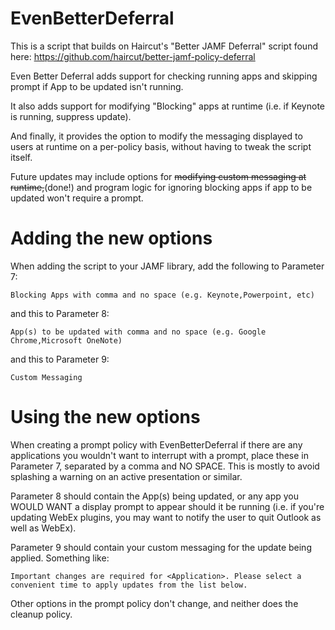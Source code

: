 # EvenBetterDeferral
This is a script that builds on Haircut's "Better JAMF Deferral" script found here: 
https://github.com/haircut/better-jamf-policy-deferral 

Even Better Deferral adds support for checking running apps and skipping prompt if App to be updated isn't running. 

It also adds support for modifying "Blocking" apps at runtime (i.e. if Keynote is running, suppress update).

And finally, it provides the option to modify the messaging displayed to users at runtime on a per-policy basis, without having to tweak the script itself. 

Future updates may include options for ~~modifying custom messaging at runtime,~~(done!) and program logic for ignoring blocking apps if app to be updated won't require a prompt. 

# Adding the new options

When adding the script to your JAMF library, add the following to Parameter 7: 

    Blocking Apps with comma and no space (e.g. Keynote,Powerpoint, etc)   

and this to Parameter 8:

    App(s) to be updated with comma and no space (e.g. Google Chrome,Microsoft OneNote)

and this to Parameter 9:

    Custom Messaging
   
# Using the new options

When creating a prompt policy with EvenBetterDeferral if there are any applications you wouldn't want to interrupt with a prompt, place these in Parameter 7, separated by a comma and NO SPACE. This is mostly to avoid splashing a warning on an active presentation or similar. 

Parameter 8 should contain the App(s) being updated, or any app you WOULD WANT a display prompt to appear should it be running (i.e. if you're updating WebEx plugins, you may want to notify the user to quit Outlook as well as WebEx). 

Parameter 9 should contain your custom messaging for the update being applied. Something like: 

    Important changes are required for <Application>. Please select a convenient time to apply updates from the list below. 

Other options in the prompt policy don't change, and neither does the cleanup policy. 
